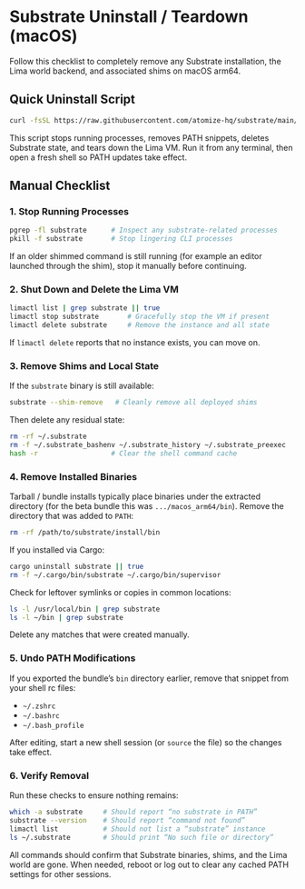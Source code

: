# Substrate Uninstall / Teardown (macOS)

Follow this checklist to completely remove any Substrate installation, the Lima
world backend, and associated shims on macOS arm64.

## Quick Uninstall Script

```bash
curl -fsSL https://raw.githubusercontent.com/atomize-hq/substrate/main/uninstall-substrate.sh | bash
```

This script stops running processes, removes PATH snippets, deletes Substrate
state, and tears down the Lima VM. Run it from any terminal, then open a fresh
shell so PATH updates take effect.

## Manual Checklist

### 1. Stop Running Processes

```bash
pgrep -fl substrate      # Inspect any substrate-related processes
pkill -f substrate       # Stop lingering CLI processes
```

If an older shimmed command is still running (for example an editor launched
through the shim), stop it manually before continuing.

### 2. Shut Down and Delete the Lima VM

```bash
limactl list | grep substrate || true
limactl stop substrate       # Gracefully stop the VM if present
limactl delete substrate     # Remove the instance and all state
```

If `limactl delete` reports that no instance exists, you can move on.

### 3. Remove Shims and Local State

If the `substrate` binary is still available:

```bash
substrate --shim-remove   # Cleanly remove all deployed shims
```

Then delete any residual state:

```bash
rm -rf ~/.substrate
rm -f ~/.substrate_bashenv ~/.substrate_history ~/.substrate_preexec
hash -r                  # Clear the shell command cache
```

### 4. Remove Installed Binaries

Tarball / bundle installs typically place binaries under the extracted
directory (for the beta bundle this was `.../macos_arm64/bin`). Remove the
directory that was added to `PATH`:

```bash
rm -rf /path/to/substrate/install/bin
```

If you installed via Cargo:

```bash
cargo uninstall substrate || true
rm -f ~/.cargo/bin/substrate ~/.cargo/bin/supervisor
```

Check for leftover symlinks or copies in common locations:

```bash
ls -l /usr/local/bin | grep substrate
ls -l ~/bin | grep substrate
```

Delete any matches that were created manually.

### 5. Undo PATH Modifications

If you exported the bundle’s `bin` directory earlier, remove that snippet from
your shell rc files:

- `~/.zshrc`
- `~/.bashrc`
- `~/.bash_profile`

After editing, start a new shell session (or `source` the file) so the changes
take effect.

### 6. Verify Removal

Run these checks to ensure nothing remains:

```bash
which -a substrate     # Should report “no substrate in PATH”
substrate --version    # Should report “command not found”
limactl list           # Should not list a “substrate” instance
ls ~/.substrate        # Should print “No such file or directory”
```

All commands should confirm that Substrate binaries, shims, and the Lima world
are gone. When needed, reboot or log out to clear any cached PATH settings for
other sessions.
